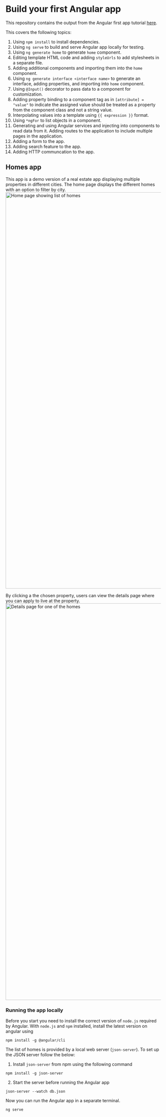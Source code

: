 # Build your first Angular app
This repository contains the output from the Angular first app tutorial [here](https://angular.dev/tutorials/first-app).

This covers the following topics:
1. Using `npm install` to install dependencies.
2. Using `ng serve` to build and serve Angular app locally for testing.
3. Using `ng generate home` to generate `home` component.
4. Editing template HTML code and adding `styleUrls` to add stylesheets in a separate file.
5. Adding additional components and importing them into the `home` component.
6. Using `ng generate interface <interface name>` to generate an interface, adding properties, and importing into `home` component.
7. Using `@Input()` decorator to pass data to a component for customization.
8. Adding property binding to a component tag as in `[attribute] = "value"` to indicate the assigned value should be treated as a property from the component class and not a string value.
9. Interpolating values into a template using `{{ expression }}` format.
10. Using `*ngFor` to list objects in a component.
11. Generating and using Angular services and injecting into components to read data from it. Adding routes to the application to include multiple pages in the application.
12. Adding a form to the app.
13. Adding search feature to the app.
14. Adding HTTP communcation to the app.


## Homes app 
This app is a demo version of a real estate app displaying multiple properties in different cities.
The home page displays the different homes with an option to filter by city.
<img width="1287" alt="Home page showing list of homes" src="https://github.com/s1j1k/homes-app/assets/89644676/73489ca8-df14-43a9-aeff-1d52a33d6176">

By clicking a the chosen property, users can view the details page where you can apply to live at the property.
<img width="1288" alt="Details page for one of the homes" src="https://github.com/s1j1k/homes-app/assets/89644676/a79af610-b451-4615-93ef-0808b588a626">

### Running the app locally
Before you start you need to install the correct version of `node.js` required by Angular.
With `node.js` and `npm` installed, install the latest version on angular using

```
npm install -g @angular/cli
```

The list of homes is provided by a local web server (`json-server`). To set up the JSON server follow the below:
1. Install `json-server` from npm using the following command

```
npm install -g json-server
```

2. Start the server before running the Angular app

```
json-server --watch db.json
```

Now you can run the Angular app in a separate terminal.

```
ng serve
```
